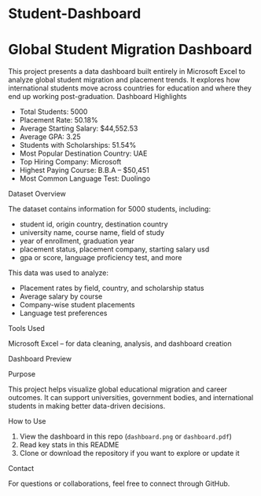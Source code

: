 # Student-Dashboard
# Global Student Migration Dashboard

This project presents a data dashboard built entirely in Microsoft Excel to analyze global student migration and placement trends. It explores how international students move across countries for education and where they end up working post-graduation.
Dashboard Highlights

- Total Students: 5000  
- Placement Rate: 50.18%  
- Average Starting Salary: $44,552.53  
- Average GPA: 3.25  
- Students with Scholarships: 51.54%  
- Most Popular Destination Country: UAE  
- Top Hiring Company: Microsoft  
- Highest Paying Course: B.B.A – $50,451  
- Most Common Language Test: Duolingo  

Dataset Overview

The dataset contains information for 5000 students, including:

- student id, origin country, destination country
- university name, course name, field of study
- year of enrollment, graduation year
- placement status, placement company, starting salary usd
- gpa or score, language proficiency test, and more

This data was used to analyze:
- Placement rates by field, country, and scholarship status
- Average salary by course
- Company-wise student placements
- Language test preferences


Tools Used

Microsoft Excel – for data cleaning, analysis, and dashboard creation

Dashboard Preview



Purpose

This project helps visualize global educational migration and career outcomes. It can support universities, government bodies, and international students in making better data-driven decisions.

How to Use

1. View the dashboard in this repo (`dashboard.png` or `dashboard.pdf`)
2. Read key stats in this README
3. Clone or download the repository if you want to explore or update it

Contact

For questions or collaborations, feel free to connect through GitHub.

